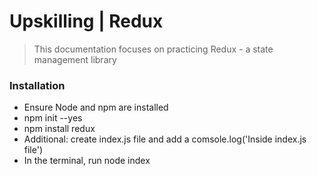 # Upskilling | Redux
> This documentation focuses on practicing Redux - a state management library

### Installation
* Ensure Node and npm are installed
* npm init --yes
* npm install redux
* Additional: create index.js file and add a comsole.log('Inside index.js file')
* In the terminal, run node index
